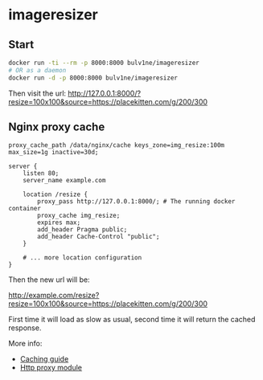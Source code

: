 # imageresizer

## Start

```sh
docker run -ti --rm -p 8000:8000 bulv1ne/imageresizer
# OR as a daemon
docker run -d -p 8000:8000 bulv1ne/imageresizer
```

Then visit the url:
http://127.0.0.1:8000/?resize=100x100&source=https://placekitten.com/g/200/300


## Nginx proxy cache

```
proxy_cache_path /data/nginx/cache keys_zone=img_resize:100m max_size=1g inactive=30d;

server {
    listen 80;
    server_name example.com

    location /resize {
        proxy_pass http://127.0.0.1:8000/; # The running docker container
        proxy_cache img_resize;
        expires max;
        add_header Pragma public;
        add_header Cache-Control "public";
    }

    # ... more location configuration
}
```

Then the new url will be:

http://example.com/resize?resize=100x100&source=https://placekitten.com/g/200/300

First time it will load as slow as usual, second time it will return the cached response.

More info:
- [Caching guide](http://nginx.com/resources/admin-guide/caching/)
- [Http proxy module](http://nginx.org/en/docs/http/ngx_http_proxy_module.html)
